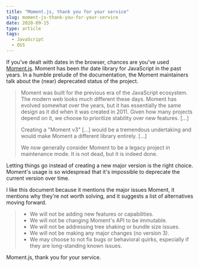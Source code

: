 ```yaml
---
title: "Moment.js, thank you for your service"
slug: moment-js-thank-you-for-your-service
date: 2020-09-15
type: article
tags:
  - JavaScript
  - OSS
---
```


If you've dealt with dates in the browser, chances are you've used [Moment.js](https://momentjs.com). Moment has been _the_ date library for JavaScript in the past years. In a humble prelude of the documentation, the Moment maintainers talk about the (near) deprecated status of the project.

<!--more-->

> Moment was built for the previous era of the JavaScript ecosystem. The modern web looks much different these days. Moment has evolved somewhat over the years, but it has essentially the same design as it did when it was created in 2011. Given how many projects depend on it, we choose to prioritize stability over new features. […]
>
> Creating a "Moment v3" […] would be a tremendous undertaking and would make Moment a different library entirely. […]
>
> We now generally consider Moment to be a legacy project in maintenance mode. It is not dead, but it is indeed done.

Letting things go instead of creating a new major version is the right choice. Moment's usage is so widespread that it's impossible to deprecate the current version over time.

I like this document because it mentions the major issues Moment, it mentions why they're not worth solving, and it suggests a list of alternatives moving forward.

> - We will not be adding new features or capabilities.
> - We will not be changing Moment's API to be immutable.
> - We will not be addressing tree shaking or bundle size issues.
> - We will not be making any major changes (no version 3).
> - We may choose to not fix bugs or behavioral quirks, especially if they are long-standing known issues.

Moment.js, thank you for your service.
